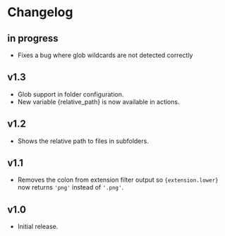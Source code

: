 # Changelog

## in progress
- Fixes a bug where glob wildcards are not detected correctly

## v1.3
- Glob support in folder configuration.
- New variable {relative_path} is now available in actions.

## v1.2
- Shows the relative path to files in subfolders.

## v1.1
- Removes the colon from extension filter output so `{extension.lower}` now
  returns `'png'` instead of `'.png'`.

## v1.0
- Initial release.
